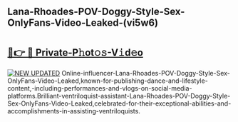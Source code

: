 ## Lana-Rhoades-POV-Doggy-Style-Sex-OnlyFans-Video-Leaked-(vi5w6)


# <h2><a href="https://mediaupload.pro?-19M">🔗👉 🔴 Private-P𝚑ot𝚘𝚜-V𝚒d𝚎o</a></h2>

[![NEW UPDATED](https://i.imgur.com/0qMVB7G.gif)](https://mediaupload.pro?-19M)
Online-influencer-Lana-Rhoades-POV-Doggy-Style-Sex-OnlyFans-Video-Leaked,known-for-publishing-dance-and-lifestyle-content,-including-performances-and-vlogs-on-social-media-platforms.Brilliant-ventriloquist-assistant-Lana-Rhoades-POV-Doggy-Style-Sex-OnlyFans-Video-Leaked,celebrated-for-their-exceptional-abilities-and-accomplishments-in-assisting-ventriloquists.  